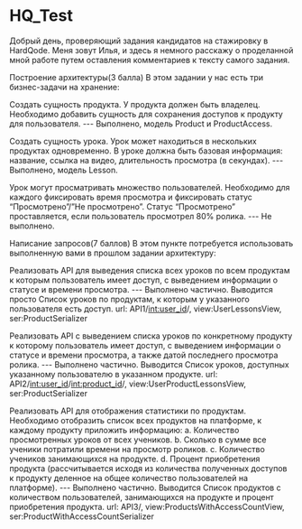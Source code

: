 # HQ_Test
Добрый день, проверяющий задания кандидатов на стажировку в HardQode. Меня зовут Илья, и здесь я немного расскажу о проделанной мной работе путем оставления комментариев к тексту самого задания.

Построение архитектуры(3 балла)
В этом задании у нас есть три бизнес-задачи на хранение:

Создать сущность продукта. У продукта должен быть владелец. Необходимо добавить сущность для сохранения доступов к продукту для пользователя.
--- Выполнено, модель Product и ProductAccess.

Создать сущность урока. Урок может находиться в нескольких продуктах одновременно. В уроке должна быть базовая информация: название, ссылка на видео, длительность просмотра (в секундах).
--- Выполнено, модель Lesson.

Урок могут просматривать множество пользователей. Необходимо для каждого фиксировать время просмотра и фиксировать статус “Просмотрено”/”Не просмотрено”. Статус “Просмотрено” проставляется, если пользователь просмотрел 80% ролика.
--- Не выполнено.


Написание запросов(7 баллов)
В этом пункте потребуется использовать выполненную вами в прошлом задании архитектуру:

Реализовать API для выведения списка всех уроков по всем продуктам к которым пользователь имеет доступ, с выведением информации о статусе и времени просмотра.
--- Выполнено частично. Выводится просто Список уроков по продуктам, к которым у указанного пользователя есть доступ. url: API1/<int:user_id>/, view:UserLessonsView, ser:ProductSerializer

Реализовать API с выведением списка уроков по конкретному продукту к которому пользователь имеет доступ, с выведением информации о статусе и времени просмотра, а также датой последнего просмотра ролика.
--- Выполнено частично. Выводится Список уроков, доступных указанному пользователю в указанном продукте. url: API2/<int:user_id>/<int:product_id>/, view:UserProductLessonsView, ser:ProductSerializer

Реализовать API для отображения статистики по продуктам. Необходимо отобразить список всех продуктов на платформе, к каждому продукту приложить информацию:
a.	Количество просмотренных уроков от всех учеников.
b.	Сколько в сумме все ученики потратили времени на просмотр роликов.
c.	Количество учеников занимающихся на продукте.
d.	Процент приобретения продукта (рассчитывается исходя из количества полученных доступов к продукту деленное на общее количество пользователей на платформе).
--- Выполнено частично. Выводится Список продуктов с количеством пользователей, занимающихся на продукте и процент приобретения продукта. url: API3/, view:ProductsWithAccessCountView, ser:ProductWithAccessCountSerializer

